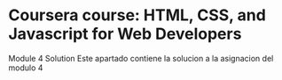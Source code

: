 # Coursera course: HTML, CSS, and Javascript for Web Developers
Module 4 Solution
Este apartado contiene la solucion a la asignacion del modulo 4